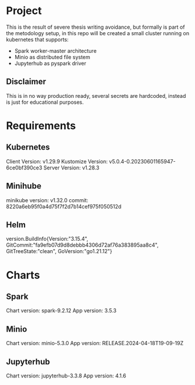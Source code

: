 # Project
This is the result of severe thesis writing avoidance, but formally is part of the metodology setup, in this repo will be created a small cluster running on kubernetes that supports:
- Spark worker-master architecture
- Minio as distributed file system
- Jupyterhub as pyspark driver

## Disclaimer
This is in no way production ready, several secrets are hardcoded, instead is just for educational purposes.

# Requirements

## Kubernetes 
Client Version: v1.29.9
Kustomize Version: v5.0.4-0.20230601165947-6ce0bf390ce3
Server Version: v1.28.3

## Minihube
minikube version: v1.32.0
commit: 8220a6eb95f0a4d75f7f2d7b14cef975f050512d

## Helm
version.BuildInfo{Version:"3.15.4", GitCommit:"fa9efb07d9d8debbb4306d72af76a383895aa8c4", GitTreeState:"clean", GoVersion:"go1.21.12"}

# Charts
## Spark
Chart version: spark-9.2.12
App version: 3.5.3

## Minio
Chart version: minio-5.3.0
App version: RELEASE.2024-04-18T19-09-19Z

## Jupyterhub
Chart version: jupyterhub-3.3.8
App version: 4.1.6 
